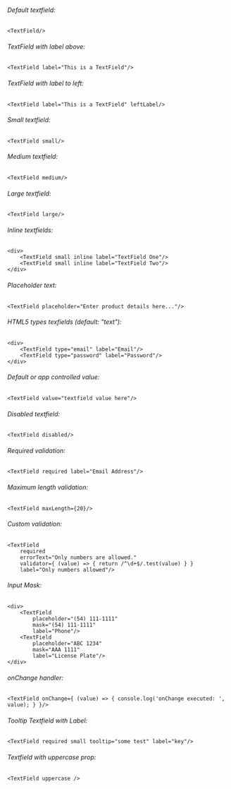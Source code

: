 ###### Default textfield:

    <TextField/>

###### TextField with label above:

    <TextField label="This is a TextField"/>

###### TextField with label to left:

    <TextField label="This is a TextField" leftLabel/>

###### Small textfield:

    <TextField small/>

###### Medium textfield:

    <TextField medium/>

###### Large textfield:

    <TextField large/>

###### Inline textfields:

    <div>
        <TextField small inline label="TextField One"/>
        <TextField small inline label="TextField Two"/>
    </div>

###### Placeholder text:

    <TextField placeholder="Enter product details here..."/>

###### HTML5 types texfields (default: "text"):

	<div>
		<TextField type="email" label="Email"/>
    	<TextField type="password" label="Password"/>
    </div>

###### Default or app controlled value:

	<TextField value="textfield value here"/>

###### Disabled textfield:

    <TextField disabled/>

###### Required validation:

    <TextField required label="Email Address"/>

###### Maximum length validation:

    <TextField maxLength={20}/>

###### Custom validation:

    <TextField
        required
    	errorText="Only numbers are allowed."
    	validator={ (value) => { return /^\d+$/.test(value) } }
    	label="Only numbers allowed"/>

###### Input Mask:

	<div>
	    <TextField
	    	placeholder="(54) 111-1111"
	    	mask="(54) 111-1111"
	    	label="Phone"/>
    	<TextField
	    	placeholder="ABC 1234"
	    	mask="AAA 1111"
	    	label="License Plate"/>
	</div>

###### onChange handler:

    <TextField onChange={ (value) => { console.log('onChange executed: ', value); } }/>

###### Tooltip Textfield with Label:

    <TextField required small tooltip="some test" label="key"/>

###### Textfield with uppercase prop:

    <TextField uppercase />
